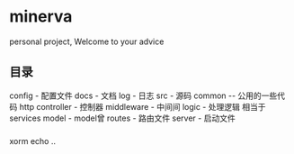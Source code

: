 # minerva
personal project, Welcome to your advice

## 目录
config - 配置文件
docs - 文档
log - 日志
src - 源码
  common -- 公用的一些代码
  http 
    controller - 控制器
    middleware - 中间间
  logic - 处理逻辑 相当于services
  model - model曾
  routes - 路由文件
  server - 启动文件


###
xorm
echo
..


